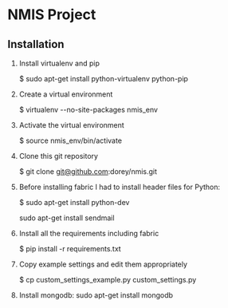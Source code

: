 NMIS Project
============

Installation
------------
1. Install virtualenv and pip

    $ sudo apt-get install python-virtualenv python-pip

2. Create a virtual environment

    $ virtualenv --no-site-packages nmis_env

3. Activate the virtual environment

    $ source nmis_env/bin/activate

4. Clone this git repository

    $ git clone git@github.com:dorey/nmis.git

5. Before installing fabric I had to install header files for Python:

    $ sudo apt-get install python-dev

   sudo apt-get install sendmail

6. Install all the requirements including fabric

    $ pip install -r requirements.txt

7. Copy example settings and edit them appropriately

    $ cp custom_settings_example.py custom_settings.py

8. Install mongodb:
sudo apt-get install mongodb